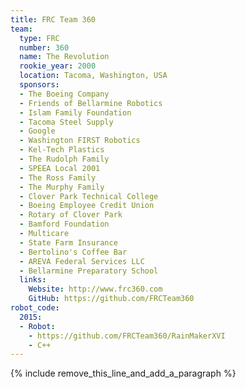 ```yaml
---
title: FRC Team 360
team:
  type: FRC
  number: 360
  name: The Revolution
  rookie_year: 2000
  location: Tacoma, Washington, USA
  sponsors:
  - The Boeing Company
  - Friends of Bellarmine Robotics
  - Islam Family Foundation
  - Tacoma Steel Supply
  - Google
  - Washington FIRST Robotics
  - Kel-Tech Plastics
  - The Rudolph Family
  - SPEEA Local 2001
  - The Ross Family
  - The Murphy Family
  - Clover Park Technical College
  - Boeing Employee Credit Union
  - Rotary of Clover Park
  - Bamford Foundation
  - Multicare
  - State Farm Insurance
  - Bertolino's Coffee Bar
  - AREVA Federal Services LLC
  - Bellarmine Preparatory School
  links:
    Website: http://www.frc360.com
    GitHub: https://github.com/FRCTeam360
robot_code:
  2015:
  - Robot:
    - https://github.com/FRCTeam360/RainMakerXVI
    - C++
---
```


{% include remove_this_line_and_add_a_paragraph %}